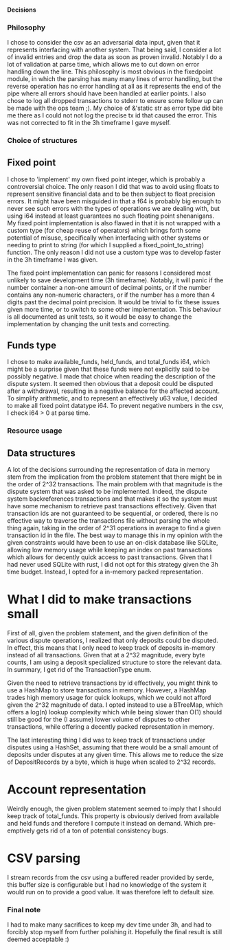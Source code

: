 #### Decisions

### Philosophy

I chose to consider the csv as an adversarial data input, given that it represents interfacing with another system. That being said,
I consider a lot of invalid entries and drop the data as soon as proven invalid. Notably I do a lot of validation at parse time, which allows
me to cut down on error handling down the line. This philosophy is most obvious in the fixedpoint module, in which the parsing has many many
lines of error handling, but the reverse operation has no error handling at all as it represents the end of the pipe where all errors should
have been handled at earlier points. I also chose to log all dropped transactions to stderr to ensure some follow up can be made with the ops team ;).
My choice of &'static str as error type did bite me there as I could not not log the precise tx id that caused the error. This was not corrected to fit 
in the 3h timeframe I gave myself.


### Choice of structures

## Fixed point

I chose to 'implement' my own fixed point integer, which is probably a controversial choice. The only reason I did that was to avoid
using floats to represent sensitive financial data and to be then subject to float precision errors. It might have been misguided in
that a f64 is probably big enough to never see such errors with the types of operations we are dealing with, but using i64 instead at least
guarantees no such floating point shenanigans. My fixed point implementation is also flawed in that it is not wrapped with a custom type (for cheap reuse of operators)
which brings forth some potential of misuse, specifically when interfacing with other systems or needing to print to string (for which I supplied a fixed_point_to_string)
function. The only reason I did not use a custom type was to develop faster in the 3h timeframe I was given.

The fixed point implementation can panic for reasons I considered most unlikely to save development time (3h timeframe). Notably, it will panic if the number container
a non-one amount of decimal points, or if the number contains any non-numeric characters, or if the number has a more than 4 digits past the decimal point precision. It would
be trivial to fix these issues given more time, or to switch to some other implementation. This behaviour is all documented as unit tests, so it would be easy to change the implementation
by changing the unit tests and correcting.

## Funds type

I chose to make available_funds, held_funds, and total_funds i64, which might be a surprise given that these funds were not explicitly said to be possibly negative.
I made that choice when reading the description of the dispute system. It seemed then obvious that a deposit could be disputed after a withdrawal, resulting in a negative 
balance for the affected account. To simplify arithmetic, and to represent an effectively u63 value, I decided to make all fixed point datatype i64. To prevent negative 
numbers in the csv, I check i64 > 0 at parse time.

### Resource usage

## Data structures

A lot of the decisions surrounding the representation of data in memory stem from the implication from the problem statement
that there might be in the order of 2^32 transactions. The main problem with that magnitude is the dispute system that was asked to
be implemented. Indeed, the dispute system backreferences transactions and that makes it so the system must have some mechanism to retrieve
past transactions effectively. Given that transaction ids are not guaranteed to be sequential, or ordered, there is no effective way to traverse
the transactions file without parsing the whole thing again, taking in the order of 2^31 operations in average to find a given transaction id in the file.
The best way to manage this in my opinion with the given constraints would have been to use an on-disk database like SQLite, allowing low memory usage
while keeping an index on past transactions which allows for decently quick access to past transactions. Given that I had never used SQLite with rust, 
I did not opt for this strategy given the 3h time budget. Instead, I opted for a in-memory packed representation.

# What I did to make transactions small

First of all, given the problem statement, and the given definition of the various dispute operations, I realized that only deposits could
be disputed. In effect, this means that I only need to keep track of deposits in-memory instead of all transactions. Given that at a 2^32 magnitude, every
byte counts, I am using a deposit specialized structure to store the relevant data. In summary, I get rid of the TransactionType enum.


Given the need to retrieve transactions by id effectively, you might think to use a HashMap to store transactions in memory. However, a HashMap
trades high memory usage for quick lookups, which we could not afford given the 2^32 magnitude of data. I opted instead to use a BTreeMap, which offers a log(n)
lookup complexity which while being slower than O(1) should still be good for the (I assume) lower volume of disputes to other transactions, while offering a decently
packed representation in memory.


The last interesting thing I did was to keep track of transactions under disputes using a HashSet, assuming that there would be a small amount of deposits under disputes
at any given time. This allows me to reduce the size of DepositRecords by a byte, which is huge when scaled to 2^32 records.

# Account representation

Weirdly enough, the given problem statement seemed to imply that I should keep track of total_funds. This property is obviously derived from available and held funds and therefore
I compute it instead on demand. Which pre-emptively gets rid of a ton of potential consistency bugs.

# CSV parsing

I stream records from the csv using a buffered reader provided by serde, this buffer size is configurable but I had no knowledge of the system it would run on to provide a good value.
It was therefore left to default size.

### Final note 

I had to make many sacrifices to keep my dev time under 3h, and had to forcibly stop myself from further polishing it. Hopefully the final result is still deemed acceptable :)